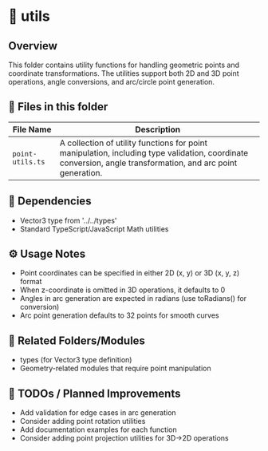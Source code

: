 # 📂 utils

## Overview
This folder contains utility functions for handling geometric points and coordinate transformations. The utilities support both 2D and 3D point operations, angle conversions, and arc/circle point generation.

## 📄 Files in this folder

| File Name | Description |
|-----------|-------------|
| `point-utils.ts` | A collection of utility functions for point manipulation, including type validation, coordinate conversion, angle transformation, and arc point generation. |

## 🔗 Dependencies
- Vector3 type from '../../types'
- Standard TypeScript/JavaScript Math utilities

## ⚙️ Usage Notes
- Point coordinates can be specified in either 2D (x, y) or 3D (x, y, z) format
- When z-coordinate is omitted in 3D operations, it defaults to 0
- Angles in arc generation are expected in radians (use toRadians() for conversion)
- Arc point generation defaults to 32 points for smooth curves

## 🔄 Related Folders/Modules
- types (for Vector3 type definition)
- Geometry-related modules that require point manipulation

## 🚧 TODOs / Planned Improvements
- Add validation for edge cases in arc generation
- Consider adding point rotation utilities
- Add documentation examples for each function
- Consider adding point projection utilities for 3D->2D operations